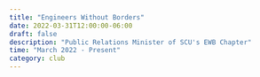 ```yaml
---
title: "Engineers Without Borders"
date: 2022-03-31T12:00:00-06:00
draft: false
description: "Public Relations Minister of SCU's EWB Chapter"
time: "March 2022 - Present"
category: club
---
```

